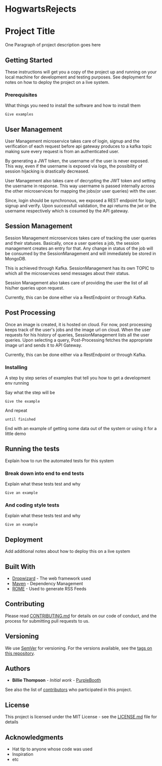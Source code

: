 # HogwartsRejects

# Project Title

One Paragraph of project description goes here

## Getting Started

These instructions will get you a copy of the project up and running on your local machine for development and testing purposes. See deployment for notes on how to deploy the project on a live system.

### Prerequisites

What things you need to install the software and how to install them

```
Give examples
```

## User Management

User Management microservice takes care of login, signup and the verification of each request before api gateway produces to a kafka topic making sure every request is from an authenticated user.

By generating a JWT token, the username of the user is never exposed.
This way, even if the username is exposed via logs, the possibility of session hijacking is drastically decreased.

User Management also takes care of decrypting the JWT token and setting the username in response. This way usermame is passed internally across the other microservices for mapping the jobs(or user queries) with the user.

Since, login should be synchronous, we exposed a REST endpoint for login, signup and verify. Upon successfull validation, the api returns the jwt or the username respectively which is cosumed by the API gateway.


## Session Management 

Session Management microservices takes care of tracking the user queries and their statuses.
Basically, once a user queries a job, the session management creates an entry for that. Any change in status of the job will be consumed by the SessionManagement and will immediately be stored in MongoDB.

This is achieved through Kafka. SessionManagement has its own TOPIC to which all the microservices send messages about their status.

Session Management also takes care of providing the user the list of all his/her queries upon request.

Currently, this can be done either via a RestEndpoint or through Kafka.


## Post Processing

Once an image is created, it is hosted on cloud. For now, post processing keeps track of the user's jobs and the image url on cloud. When the user requests for his history of queries, SessionManagement lists all the user queries. Upon selecting a query, Post-Processing fetches the appropriate image url and sends it to API Gateway.

Currently, this can be done either via a RestEndpoint or through Kafka.


### Installing

A step by step series of examples that tell you how to get a development env running

Say what the step will be

```
Give the example
```

And repeat

```
until finished
```

End with an example of getting some data out of the system or using it for a little demo

## Running the tests

Explain how to run the automated tests for this system

### Break down into end to end tests

Explain what these tests test and why

```
Give an example
```

### And coding style tests

Explain what these tests test and why

```
Give an example
```

## Deployment

Add additional notes about how to deploy this on a live system

## Built With

* [Dropwizard](http://www.dropwizard.io/1.0.2/docs/) - The web framework used
* [Maven](https://maven.apache.org/) - Dependency Management
* [ROME](https://rometools.github.io/rome/) - Used to generate RSS Feeds

## Contributing

Please read [CONTRIBUTING.md](https://gist.github.com/PurpleBooth/b24679402957c63ec426) for details on our code of conduct, and the process for submitting pull requests to us.

## Versioning

We use [SemVer](http://semver.org/) for versioning. For the versions available, see the [tags on this repository](https://github.com/your/project/tags). 

## Authors

* **Billie Thompson** - *Initial work* - [PurpleBooth](https://github.com/PurpleBooth)

See also the list of [contributors](https://github.com/your/project/contributors) who participated in this project.

## License

This project is licensed under the MIT License - see the [LICENSE.md](LICENSE.md) file for details

## Acknowledgments

* Hat tip to anyone whose code was used
* Inspiration
* etc
